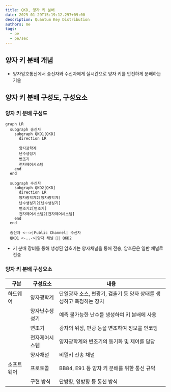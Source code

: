 ```yaml
---
title: QKD, 양자 키 분배
date: 2025-01-29T15:19:12.297+09:00
description: Quantum Key Distribution
authors: me
tags:
  - pe
  - pe/sec
---
```


## 양자 키 분배 개념

- 양자암호통신에서 송신자와 수신자에게 실시간으로 양자 키를 안전하게 분배하는 기술

## 양자 키 분배 구성도, 구성요소

### 양자 키 분배 구성도

```mermaid
graph LR
  subgraph 송신자
    subgraph QKD1[QKD]
      direction LR
      
      양자광학계
      난수생성기
      변조기
      전자제어시스템
    end
  end

  subgraph 수신자
    subgraph QKD2[QKD]
      direction LR
      양자광학계2[양자광학계]
      난수생성기2[난수생성기]
      변조기2[변조기]
      전자제어시스템2[전자제어시스템]
    end
  end

  송신자 <-->|Public Channel| 수신자
  QKD1 <-..->|양자 채널 🔑| QKD2
```

- 키 분배 장비를 통해 생성된 암호키는 양자채널을 통해 전송, 암호문은 일반 채널로 전송

### 양자 키 분배 구성요소

| 구분 | 구성요소 | 내용 |
| --- | --- | --- |
| 하드웨어 | 양자광학계 | 단일광자 소스, 편광기, 검출기 등 양자 상태를 생성하고 측정하는 장치 |
| | 양자난수생성기 | 예측 불가능한 난수를 생성하여 키 분배에 사용 |
| | 변조기 | 광자의 위상, 편광 등을 변조하여 정보를 인코딩 |
| | 전자제어시스템 | 양자광학계와 변조기의 동기화 및 제어를 담당 |
| | 양자채널 | 비밀키 전송 채널 |
| 소프트웨어 | 프로토콜 | BB84, E91 등 양자 키 분배를 위한 통신 규약 |
| | 구현 방식 | 단방향, 양방향 등 통신 방식 |
